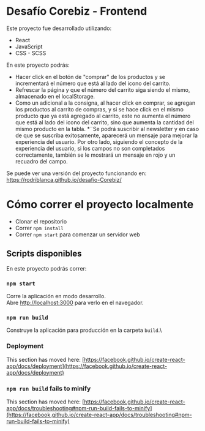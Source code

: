 # Desafío Corebiz - Frontend

Este proyecto fue desarrollado utilizando:

* React
* JavaScript
* CSS - SCSS

En este proyecto podrás:

* Hacer click en el botón de "comprar" de los productos y se incrementará el número que está al lado del icono del carrito.
* Refrescar la página y que el número del carrito siga siendo el mismo, almacenado en el localStorage.
* Como un adicional a la consigna, al hacer click en comprar, se agregan los productos al carrito de compras, y si se hace click en el mismo producto que ya está agregado al carrito, este no aumenta el número que está al lado del icono del carrito, sino que aumenta la cantidad del mismo producto en la tabla.
*¨Se podrá suscribir al newsletter y en caso de que se suscriba exitosamente, aparecerá un mensaje para mejorar la experiencia del usuario. Por otro lado, siguiendo el concepto de la experiencia del usuario, si los campos no son completados correctamente, también se le mostrará un mensaje en rojo y un recuadro del campo. 

Se puede ver una versión del proyecto funcionando en:
https://rodriblanca.github.io/desafio-Corebiz/

# Cómo correr el proyecto localmente
* Clonar el repositorio
* Correr `npm install`
* Correr `npm start` para comenzar un servidor web

## Scripts disponibles

En este proyecto podrás correr:

### `npm start`

Corre la aplicación en modo desarrollo.\
Abre [http://localhost:3000](http://localhost:3000) para verlo en el navegador.

### `npm run build`

Construye la aplicación para producción en la carpeta `build`.\

### Deployment

This section has moved here: [https://facebook.github.io/create-react-app/docs/deployment](https://facebook.github.io/create-react-app/docs/deployment)

### `npm run build` fails to minify

This section has moved here: [https://facebook.github.io/create-react-app/docs/troubleshooting#npm-run-build-fails-to-minify](https://facebook.github.io/create-react-app/docs/troubleshooting#npm-run-build-fails-to-minify)
